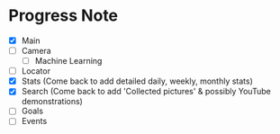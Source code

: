 # Progress Note

- [X] Main
- [ ] Camera
     - [ ] Machine Learning
- [ ] Locator
- [X] Stats (Come back to add detailed daily, weekly, monthly stats)
- [X] Search (Come back to add 'Collected pictures' & possibly YouTube demonstrations)
- [ ] Goals
- [ ] Events
